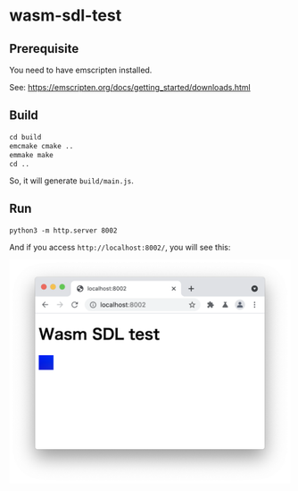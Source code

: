 # wasm-sdl-test

## Prerequisite
You need to have emscripten installed.

See: https://emscripten.org/docs/getting_started/downloads.html

## Build
```
cd build
emcmake cmake ..
emmake make
cd ..
```
So, it will generate `build/main.js`.

## Run
```
python3 -m http.server 8002
```
And if you access `http://localhost:8002/`, you will see this:

![result image](result.png)
